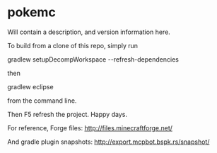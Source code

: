 # pokemc
Will contain a description, and version information here.

To build from a clone of this repo, simply run

gradlew setupDecompWorkspace --refresh-dependencies

then

gradlew eclipse

from the command line.

Then F5 refresh the project. Happy days.

For reference, Forge files:
http://files.minecraftforge.net/

And gradle plugin snapshots:
http://export.mcpbot.bspk.rs/snapshot/
